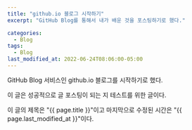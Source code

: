 ```yaml
---
title: "github.io 블로그 시작하기"
excerpt: "GitHub Blog를 통해서 내가 배운 것을 포스팅하기로 했다."

categories:
  - Blog
tags:
  - Blog
last_modified_at: 2022-06-24T08:06:00-05:00
---
```


GitHub Blog 서비스인 github.io 블로그를 시작하기로 했다.

이 글은 성공적으로 글 포스팅이 되는 지 테스트를 위한 글이다.

이 글의 제목은 "{{ page.title }}"이고
마지막으로 수정된 시간은 "{{ page.last_modified_at  }}"이다.

